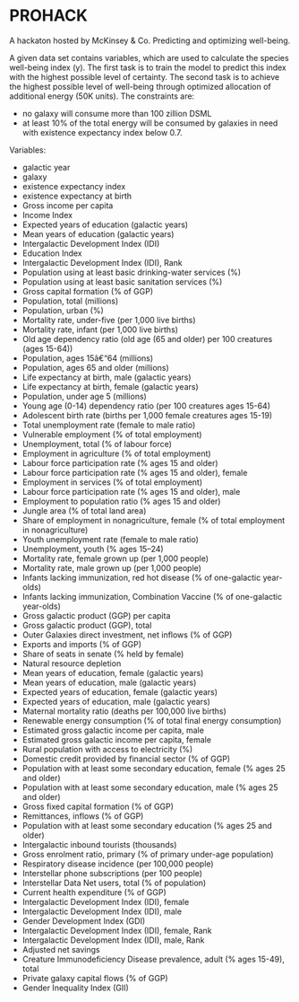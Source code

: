 # PROHACK
A hackaton hosted by McKinsey & Co. Predicting and optimizing well-being.

A given data set contains variables, which are used to calculate the species well-being index (y).
The first task is to train the model to predict this index with the highest possible level of certainty.
The second task is to achieve the highest possible level of well-being through optimized allocation of additional energy (50K units).
The constraints are:
* no galaxy will consume more than 100 zillion DSML
* at least 10% of the total energy will be consumed by galaxies in need with existence expectancy index below 0.7.

Variables:
* galactic year
* galaxy
* existence expectancy index
* existence expectancy at birth
* Gross income per capita
* Income Index
* Expected years of education (galactic years)
* Mean years of education (galactic years)
* Intergalactic Development Index (IDI)
* Education Index
* Intergalactic Development Index (IDI), Rank
* Population using at least basic drinking-water services (%)
* Population using at least basic sanitation services (%)
* Gross capital formation (% of GGP)
* Population, total (millions)
* Population, urban (%)
* Mortality rate, under-five (per 1,000 live births)
* Mortality rate, infant (per 1,000 live births)
* Old age dependency ratio (old age (65 and older) per 100 creatures (ages 15-64))
* Population, ages 15â€“64 (millions)
* Population, ages 65 and older (millions)
* Life expectancy at birth, male (galactic years)
* Life expectancy at birth, female (galactic years)
* Population, under age 5 (millions)
* Young age (0-14) dependency ratio (per 100 creatures ages 15-64)
* Adolescent birth rate (births per 1,000 female creatures ages 15-19)
* Total unemployment rate (female to male ratio)
* Vulnerable employment (% of total employment)
* Unemployment, total (% of labour force)
* Employment in agriculture (% of total employment)
* Labour force participation rate (% ages 15 and older)
* Labour force participation rate (% ages 15 and older), female
* Employment in services (% of total employment)
* Labour force participation rate (% ages 15 and older), male
* Employment to population ratio (% ages 15 and older)
* Jungle area (% of total land area)
* Share of employment in nonagriculture, female (% of total employment in nonagriculture)
* Youth unemployment rate (female to male ratio)
* Unemployment, youth (% ages 15–24)
* Mortality rate, female grown up (per 1,000 people)
* Mortality rate, male grown up (per 1,000 people)
* Infants lacking immunization, red hot disease (% of one-galactic year-olds)
* Infants lacking immunization, Combination Vaccine (% of one-galactic year-olds)
* Gross galactic product (GGP) per capita
* Gross galactic product (GGP), total
* Outer Galaxies direct investment, net inflows (% of GGP)
* Exports and imports (% of GGP)
* Share of seats in senate (% held by female)
* Natural resource depletion
* Mean years of education, female (galactic years)
* Mean years of education, male (galactic years)
* Expected years of education, female (galactic years)
* Expected years of education, male (galactic years)
* Maternal mortality ratio (deaths per 100,000 live births)
* Renewable energy consumption (% of total final energy consumption)
* Estimated gross galactic income per capita, male
* Estimated gross galactic income per capita, female
* Rural population with access to electricity (%)
* Domestic credit provided by financial sector (% of GGP)
* Population with at least some secondary education, female (% ages 25 and older)
* Population with at least some secondary education, male (% ages 25 and older)
* Gross fixed capital formation (% of GGP)
* Remittances, inflows (% of GGP)
* Population with at least some secondary education (% ages 25 and older)
* Intergalactic inbound tourists (thousands)
* Gross enrolment ratio, primary (% of primary under-age population)
* Respiratory disease incidence (per 100,000 people)
* Interstellar phone subscriptions (per 100 people)
* Interstellar Data Net users, total (% of population)
* Current health expenditure (% of GGP)
* Intergalactic Development Index (IDI), female
* Intergalactic Development Index (IDI), male
* Gender Development Index (GDI)
* Intergalactic Development Index (IDI), female, Rank
* Intergalactic Development Index (IDI), male, Rank
* Adjusted net savings 
* Creature Immunodeficiency Disease prevalence, adult (% ages 15-49), total
* Private galaxy capital flows (% of GGP)
* Gender Inequality Index (GII)

